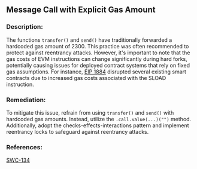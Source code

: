 ## Message Call with Explicit Gas Amount

### Description:
The functions `transfer()` and `send()` have traditionally forwarded a hardcoded gas amount of 2300. This practice was often recommended to protect against reentrancy attacks. However, it's important to note that the gas costs of EVM instructions can change significantly during hard forks, potentially causing issues for deployed contract systems that rely on fixed gas assumptions. For instance, [EIP 1884](https://eips.ethereum.org/EIPS/eip-1884) disrupted several existing smart contracts due to increased gas costs associated with the SLOAD instruction.

### Remediation:
To mitigate this issue, refrain from using `transfer()` and `send()` with hardcoded gas amounts. Instead, utilize the `.call.value(...)("")` method. Additionally, adopt the checks-effects-interactions pattern and implement reentrancy locks to safeguard against reentrancy attacks.

### References:
[SWC-134](https://swcregistry.io/docs/SWC-134)
